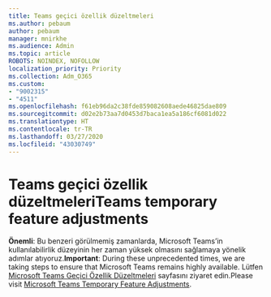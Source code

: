 ```yaml
---
title: Teams geçici özellik düzeltmeleri
ms.author: pebaum
author: pebaum
manager: mnirkhe
ms.audience: Admin
ms.topic: article
ROBOTS: NOINDEX, NOFOLLOW
localization_priority: Priority
ms.collection: Adm_O365
ms.custom:
- "9002315"
- "4511"
ms.openlocfilehash: f61eb96da2c38fde859082608aede46825dae809
ms.sourcegitcommit: d02e2b73aa7d0453d7baca1ea5a186cf6081d022
ms.translationtype: HT
ms.contentlocale: tr-TR
ms.lasthandoff: 03/27/2020
ms.locfileid: "43030749"
---
```

# <a name="teams-temporary-feature-adjustments"></a><span data-ttu-id="60dcb-102">Teams geçici özellik düzeltmeleri</span><span class="sxs-lookup"><span data-stu-id="60dcb-102">Teams temporary feature adjustments</span></span>

<span data-ttu-id="60dcb-103">**Önemli**: Bu benzeri görülmemiş zamanlarda, Microsoft Teams’in kullanılabilirlik düzeyinin her zaman yüksek olmasını sağlamaya yönelik adımlar atıyoruz.</span><span class="sxs-lookup"><span data-stu-id="60dcb-103">**Important**: During these unprecedented times, we are taking steps to ensure that Microsoft Teams remains highly available.</span></span> <span data-ttu-id="60dcb-104">Lütfen [Microsoft Teams Geçici Özellik Düzeltmeleri](https://admin.microsoft.com/Adminportal/Home?source=applauncher#MessageCenter?id=MC206581) sayfasını ziyaret edin.</span><span class="sxs-lookup"><span data-stu-id="60dcb-104">Please visit [Microsoft Teams Temporary Feature Adjustments](https://admin.microsoft.com/Adminportal/Home?source=applauncher#MessageCenter?id=MC206581).</span></span>
